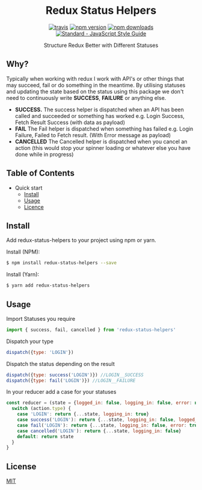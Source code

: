 <h1 align="center">
  Redux Status Helpers
</h1>

<p align="center">
  <a href="https://travis-ci.org/jxshco/redux-status-hepers"><img src="https://travis-ci.org/jxshco/redux-status-helpers.svg?branch=master" alt="travis"></a>
  <a href="https://www.npmjs.com/package/redux-status-helpers"><img src="https://img.shields.io/npm/v/redux-status-helpers.svg" alt="npm version"></a>
  <a href="https://www.npmjs.com/package/redux-status-helpers"><img src="https://img.shields.io/npm/dm/redux-status-helpers.svg" alt="npm downloads"></a>
  <a href="https://standardjs.com"><img src="https://img.shields.io/badge/code_style-standard-brightgreen.svg" alt="Standard - JavaScript Style Guide"></a>
</p>



<p align="center">Structure Redux Better with Different Statuses</p>

## Why?

Typically when working with redux I work with API's or other things that may succeed, fail or do something in the meantime. By utilising statuses and updating the state based on the status using this package we don't need to continuously write **SUCCESS**, **FAILURE** or anything else.

- **SUCCESS.** The success helper is dispatched when an API has been called and succeeded or something has worked e.g. Login Success, Fetch Result Success (with data as payload)
- **FAIL** The Fail helper is dispatched when something has failed e.g. Login Failure, Failed to Fetch result. (With Error message as payload)
- **CANCELLED** The Cancelled helper is dispatched when you cancel an action (this would stop your spinner loading or whatever else you have done while in progress)



## Table of Contents

- Quick start
  - [Install](#install)
  - [Usage](#usage)
  - [Licence](#licence)


## Install

Add redux-status-helpers to your project using npm or yarn.

Install (NPM):
```bash
$ npm install redux-status-helpers --save
```

Install (Yarn):
```bash
$ yarn add redux-status-helpers
```


## Usage

Import Statuses you require

```js
import { success, fail, cancelled } from 'redux-status-helpers'
```

Dispatch your type
```js
dispatch({type: 'LOGIN'})
```

Dispatch the status depending on the result
```js
dispatch({type: success('LOGIN')}) //LOGIN__SUCCESS
dispatch({type: fail('LOGIN')}) //LOGIN__FAILURE
```

In your reducer add a case for your statuses
```js
const reducer = (state = {logged_in: false, logging_in: false, error: null}, action) => {
  switch (action.type) {
    case 'LOGIN': return {...state, logging_in: true}
    case success('LOGIN'): return {...state, logging_in: false, logged_in: true}
    case fail('LOGIN'): return {...state, logging_in: false, error: true}
    case cancelled('LOGIN'): return {...state, logging_in: false}
    default: return state
  }
}


```

## License

<a href="https://github.com/jxshco/redux-status-helpers/blob/master/LICENCE">MIT</a>
